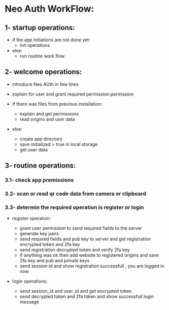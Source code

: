 # Neo Auth WorkFlow:


## 1- startup operations:
+ if the app initiations are not done yet:
  * init operations
+ else:
  * run routine work flow


## 2- welcome operations:
+ introduce Neo AUth in few lines
+ explain for user and grant required permission permission

+ if there was files from previous installation:
    * explain and get permissions
    * read origins and user data
+ else:
    * create app directory
    * save initialized = true in local storage
    * get user data


## 3- routine operations:
### 3.1- check app premissions
### 3.2- scan or read qr code data from camera or clipboard
### 3.3- determin the required operation is register or login

+ register operatoin: 
  * grant user permission to send required fields to the server
  * generate key pairs
  * send required fields and pub key to server and get registration encrypted token and 2fa key
  * send registration decrypted token and verify 2fa key
  * if anything was ok then add website to registered origins and save 2fa key and pub and private keys
  * send session id and show registration successfull , you are logged in now

+ login operations:
  * send session_id and user_id and get encrypted token
  * send decrypted token and 2fa token and show successfull login message
 

